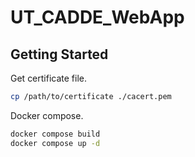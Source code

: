 # UT_CADDE_WebApp

## Getting Started
Get certificate file.
```bash
cp /path/to/certificate ./cacert.pem
```

Docker compose.
```bash
docker compose build
docker compose up -d
```